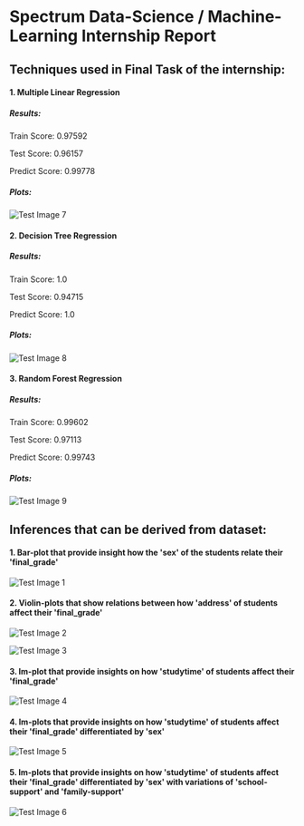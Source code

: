 # Spectrum Data-Science / Machine-Learning Internship Report

## Techniques used in Final Task of the internship:

#### 1. Multiple Linear Regression

##### Results:
Train Score:  0.97592

Test Score:  0.96157

Predict Score:  0.99778

##### Plots:

![Test Image 7](https://github.com/adityatripathy0000/SpectrumInternship/blob/master/Final_Task/Final_Task_Plot.png)

#### 2. Decision Tree Regression

##### Results:
Train Score:  1.0

Test Score:  0.94715

Predict Score:  1.0

##### Plots:

![Test Image 8](https://github.com/adityatripathy0000/SpectrumInternship/blob/master/Final_Task/Final_Task_Plot_DecisionTree.png)

#### 3. Random Forest Regression

##### Results:
Train Score:  0.99602

Test Score:  0.97113

Predict Score:  0.99743

##### Plots:

![Test Image 9](https://github.com/adityatripathy0000/SpectrumInternship/blob/master/Final_Task/Final_Task_Plot_RandomForest.png)

## Inferences that can be derived from dataset:

#### 1. Bar-plot that provide insight how the 'sex' of the students relate their 'final_grade'
![Test Image 1](https://github.com/adityatripathy0000/SpectrumInternship/blob/master/Final_Task/Insight_Barplot.png)

#### 2. Violin-plots that show relations between how 'address' of students affect their 'final_grade'
![Test Image 2](https://github.com/adityatripathy0000/SpectrumInternship/blob/master/Final_Task/Insight_Violinplot_1.png)

![Test Image 3](https://github.com/adityatripathy0000/SpectrumInternship/blob/master/Final_Task/Insight_Violinplot_2.png)

#### 3. lm-plot that provide insights on how 'studytime' of students affect their 'final_grade'
![Test Image 4](https://github.com/adityatripathy0000/SpectrumInternship/blob/master/Final_Task/Insight_lmplot_1.png)

#### 4. lm-plots that provide insights on how 'studytime' of students affect their 'final_grade' differentiated by 'sex'
![Test Image 5](https://github.com/adityatripathy0000/SpectrumInternship/blob/master/Final_Task/Insight_lmplot_2.png)

#### 5. lm-plots that provide insights on how 'studytime' of students affect their 'final_grade' differentiated by 'sex' with variations of 'school-support' and 'family-support'
![Test Image 6](https://github.com/adityatripathy0000/SpectrumInternship/blob/master/Final_Task/Insight_lmplot_3.png)
